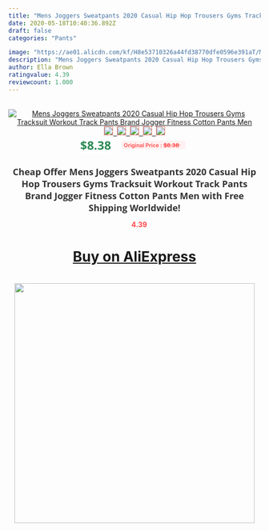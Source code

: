 ```yaml
---
title: "Mens Joggers Sweatpants 2020 Casual Hip Hop Trousers Gyms Tracksuit Workout Track Pants Brand Jogger Fitness Cotton Pants Men"
date: 2020-05-18T10:40:36.892Z
draft: false
categories: "Pants"

image: "https://ae01.alicdn.com/kf/H8e53710326a44fd38770dfe0596e391aT/Mens-Joggers-Sweatpants-2020-Casual-Hip-Hop-Trousers-Gyms-Tracksuit-Workout-Track-Pants-Brand-Jogger-Fitness.jpg"
description: "Mens Joggers Sweatpants 2020 Casual Hip Hop Trousers Gyms Tracksuit Workout Track Pants Brand Jogger Fitness Cotton Pants Men"
author: Ella Brown
ratingvalue: 4.39
reviewcount: 1.000
---
```

<br>
<div style="text-align: center;">
<a href="https://s.click.aliexpress.com/e/_AlEjeH" target="_blank" rel="nofollow noopener noreferrer"><img alt="Mens Joggers Sweatpants 2020 Casual Hip Hop Trousers Gyms Tracksuit Workout Track Pants Brand Jogger Fitness Cotton Pants Men" class="magnifier-image" src="https://ae01.alicdn.com/kf/H8e53710326a44fd38770dfe0596e391aT/Mens-Joggers-Sweatpants-2020-Casual-Hip-Hop-Trousers-Gyms-Tracksuit-Workout-Track-Pants-Brand-Jogger-Fitness.jpg_640x640.jpg">
<br>
<img style="border:1px solid salmon" src="https://ae01.alicdn.com/kf/H8e53710326a44fd38770dfe0596e391aT/Mens-Joggers-Sweatpants-2020-Casual-Hip-Hop-Trousers-Gyms-Tracksuit-Workout-Track-Pants-Brand-Jogger-Fitness.jpg_120x120.jpg">&nbsp;&nbsp;<img style="border:1px solid salmon" src="https://ae01.alicdn.com/kf/H32664c6642fc490f81061e8415542fb0J/Mens-Joggers-Sweatpants-2020-Casual-Hip-Hop-Trousers-Gyms-Tracksuit-Workout-Track-Pants-Brand-Jogger-Fitness.jpg_120x120.jpg">&nbsp;&nbsp;<img style="border:1px solid salmon" src="https://ae01.alicdn.com/kf/H0c0e9f5cfeaf43559271648c6d3afa7d0/Mens-Joggers-Sweatpants-2020-Casual-Hip-Hop-Trousers-Gyms-Tracksuit-Workout-Track-Pants-Brand-Jogger-Fitness.jpg_120x120.jpg">&nbsp;&nbsp;<img style="border:1px solid salmon" src="https://ae01.alicdn.com/kf/H25f59e8cb05f49f9965e270c078a2a2dC/Mens-Joggers-Sweatpants-2020-Casual-Hip-Hop-Trousers-Gyms-Tracksuit-Workout-Track-Pants-Brand-Jogger-Fitness.jpg_120x120.jpg">&nbsp;&nbsp;<img style="border:1px solid salmon" src="https://ae01.alicdn.com/kf/H47f3da9a1aac44018e8452bf6cc4316e7/Mens-Joggers-Sweatpants-2020-Casual-Hip-Hop-Trousers-Gyms-Tracksuit-Workout-Track-Pants-Brand-Jogger-Fitness.jpg_120x120.jpg"></a></div><br0>
<div style="text-align: center;"><span style="background-color: white; border: 0px; box-sizing: border-box; color: seagreen; display: inline-block; font-family: &quot;open sans&quot; , &quot;arial&quot; , &quot;helvetica&quot; , sans-serif , &quot;heiti&quot;; font-size: 24px; font-stretch: inherit; font-weight: 700; line-height: inherit; margin: 0px 10px 0px 0px; padding: 0px; vertical-align: middle;">$8.38 </span>
<span style="background: rgb(255 , 241 , 241); border-radius: 3px; border: 0px; box-sizing: border-box; color: #ff4747; display: inline-block; font-family: inherit; font-size: 12px; font-stretch: inherit; font-style: inherit; font-variant: inherit; font-weight: 600; line-height: inherit; margin: 0px; padding: 2px 5px; transform: scale(0.9); vertical-align: middle;">Original Price : <b style="text-decoration: line-through;">$8.38 </b> &nbsp;&nbsp;</span></div>
<h1 style="color: #333333; display: inline-block; font-family: &quot;open sans&quot; , &quot;arial&quot; , &quot;helvetica&quot; , sans-serif , &quot;heiti&quot;; font-size: 18px; font-stretch: inherit; font-weight: 700; text-align: center;">Cheap Offer Mens Joggers Sweatpants 2020 Casual Hip Hop Trousers Gyms Tracksuit Workout Track Pants Brand Jogger Fitness Cotton Pants Men with Free Shipping Worldwide!</h1>
<div style="color: #ff4747; text-align: center;">
<img src="https://4.bp.blogspot.com/-M0ZcTcb-5uY/XleCXlxnR4I/AAAAAAAAAEc/OrjgMkXV1oMQFaCRZj5HQwOCBcu3w1FegCPcBGAYYCw/s1600/star.png" style="height: 15px;">&nbsp;<b>4.39</b></div>
<div class="button_cont" align="center"><a class="buynow_a" href="https://s.click.aliexpress.com/e/_AlEjeH" target="_blank" rel="nofollow noopener noreferrer"><H1>Buy on AliExpress</H1></a></div><br>
<div class="separator" style="clear: both; text-align: center;">
<img src="https://lh3.googleusercontent.com/-pTy5HemUv9M/XlePHvY0dAI/AAAAAAAAAE4/0nX5iRUoIWY8eMW9Dpxeirr157OZliDIgCLcBGAsYHQ/s1600/badge.gif" width="480">
</div>
